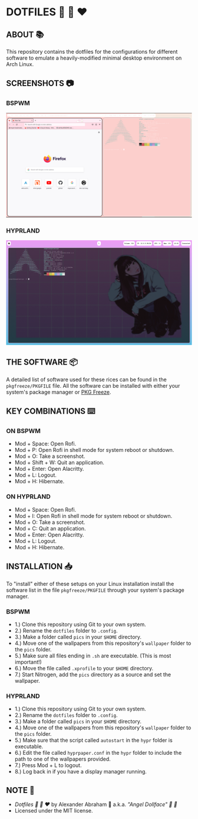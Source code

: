 # DOTFILES :nail_care: :ribbon: :heart:

## ABOUT :books:

This repository contains the dotfiles for the configurations for different software to emulate a heavily-modified minimal desktop environment on Arch Linux.

## SCREENSHOTS :camera:

### BSPWM

<p align="center">
 <img src="screenshots/bspwm-screenie.png"/>
</p>

### HYPRLAND

<p align="center">
 <img src="screenshots/hyprland-screenie.png"/>
</p>

## THE SOFTWARE :package:

A detailed list of software used for these rices can be found in the `pkgfreeze/PKGFILE` file. All the software can be installed with either your system's package manager or [PKG Freeze](https://github.com/angeldollface/pkgfreeze).

## KEY COMBINATIONS :keyboard:

### ON BSPWM

- Mod + Space: Open Rofi.
- Mod + P: Open Rofi in shell mode for system reboot or shutdown.
- Mod + O: Take a screenshot.
- Mod + Shift + W: Quit an application.
- Mod + Enter: Open Alacritty.
- Mod + L: Logout.
- Mod + H: Hibernate.

### ON HYPRLAND

- Mod + Space: Open Rofi.
- Mod + I: Open Rofi in shell mode for system reboot or shutdown.
- Mod + O: Take a screenshot.
- Mod + C: Quit an application.
- Mod + Enter: Open Alacritty.
- Mod + L: Logout.
- Mod + H: Hibernate.

## INSTALLATION :inbox_tray:

To "install" either of these setups on your Linux installation install the software list in the file `pkgfreeze/PKGFILE` through your system's package manager.

### BSPWM

- 1.) Clone this repository using Git to your own system.
- 2.) Rename the `dotfiles` folder to `.config`.
- 3.) Make a folder called `pics` in your `$HOME` directory.
- 4.) Move one of the wallpapers from this repository's `wallpaper` folder to the `pics` folder.
- 5.) Make sure all files ending in `.sh` are executable. (This is most important!)
- 6.) Move the file called `.xprofile` to your `$HOME` directory.
- 7.) Start Nitrogen, add the `pics` directory as a source and set the wallpaper.

### HYPRLAND

- 1.) Clone this repository using Git to your own system.
- 2.) Rename the `dotfiles` folder to `.config`.
- 3.) Make a folder called `pics` in your `$HOME` directory.
- 4.) Move one of the wallpapers from this repository's `wallpaper` folder to the `pics` folder.
- 5.) Make sure that the script called `autostart` in the `hypr` folder is executable.
- 6.) Edit the file called `hyprpaper.conf` in the `hypr` folder to include the path to one of the wallpapers provided.
- 7.) Press Mod + L to logout.
- 8.) Log back in if you have a display manager running.

## NOTE :scroll:

- *Dotfiles :nail_care: :ribbon: :heart:* by Alexander Abraham :black_heart: a.k.a. *"Angel Dollface" :dolls: :ribbon:*
- Licensed under the MIT license.
